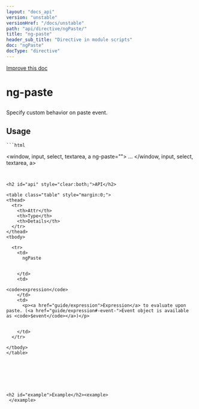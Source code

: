 ```yaml
---
layout: "docs_api"
version: "unstable"
versionHref: "/docs/unstable"
path: "api/directive/ngPaste/"
title: "ng-paste"
header_sub_title: "Directive in module scripts"
doc: "ngPaste"
docType: "directive"
---
```


<div class="improve-docs">
  <a href='https://github.com/Famous/famous-angular/edit/master/src/scripts/directives/fa-input.js#L614'>
    Improve this doc
  </a>
</div>





<h1 class="api-title">

  ng-paste



</h1>





Specify custom behavior on paste event.






  
<h2 id="usage">Usage</h2>
  
    ```html
  <window, input, select, textarea, a
    ng-paste="">
  ...
  </window, input, select, textarea, a>
  ```
    
  
<h2 id="api" style="clear:both;">API</h2>

<table class="table" style="margin:0;">
  <thead>
    <tr>
      <th>Attr</th>
      <th>Type</th>
      <th>Details</th>
    </tr>
  </thead>
  <tbody>
    
    <tr>
      <td>
        ngPaste
        
        
      </td>
      <td>
        
  <code>expression</code>
      </td>
      <td>
        <p><a href="guide/expression">Expression</a> to evaluate upon
paste. (<a href="guide/expression#-event-">Event object is available as <code>$event</code></a>)</p>

        
      </td>
    </tr>
    
  </tbody>
</table>

  

  



<h2 id="example">Example</h2><example>
   </example>



